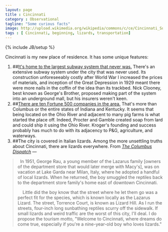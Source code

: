 ```yaml
---
layout: page
title : Cincinnati
category : Observational
tagline: "Some curious facts"
image: http://upload.wikimedia.org/wikipedia/commons/c/ce/Cincinnati_Subway_-_Race_St._Station.jpg
tags : [ Cincinnati, beginning, lizards, transportation]
---
```

{% include JB/setup %}

Cincinnati is my new place of residence. It has some unique features:

1. ##[It's home to the largest subway system that never was.](http://en.wikipedia.org/wiki/Cincinnati_Subway)
There's an extensive subway system under the city that was never used.
Its construction unforeseeably costly after World War I increased the prices of materials,
and inception of the Great Depression in 1929 meant there were more nails in the coffin
of the idea than its trackbed. Nick Clooney, best known as George's Brother, 
proposed making part of the system into an underground mall, but his insurers
weren't keen.
2. ##[There are ten Fortune 500 companies in the area.](http://www.wcpo.com/dpp/money/business_news/fortune-500-list-has-ten-companies-from-greater-cincinnati)
That's more than Columbus or the entire states of Indiana and Kentucky. It seems that 
being located on the Ohio River and adjacent to many pig farms is what started the place
off. Indeed, Procter and Gamble created soap from lard and could ship it using the Ohio
River. Kroger's founding and success probably has much to do with its adjacency to P&amp;G,
agriculture, and waterways.
3. ##The city is covered in Italian lizards.
Among the more unsettling truths about Cincinnati, there are lizards everywhere.
From *[The Columbus Dispatch](http://www.dispatch.com/content/stories/science/2008/08/12/sci_lizards.ART_ART_08-12-08_B4_HTAV3JF.html)* &#8212;
>&nbsp;
>In 1951, George Rau, a young member of the Lazarus family &#91;owners of the department store that would later merge with Macy's&#93;, 
>was on vacation at Lake Garda near Milan, Italy, where he
>adopted a handful of local lizards. When he returned, the 
>boy smuggled the reptiles back to the department store 
>family's home east of downtown Cincinnati.
>
>&nbsp;
>&nbsp;
>Little did the boy know that the street where he let them 
>go was a perfect fit for the species, which is known locally
>as the Lazarus Lizard. The street, Torrence Court, is known 
>as Lizard Hill.
As I run the streets, four-inch long sunbathing reptiles scurry off the sidewalk. If
small lizards and weird traffic are the worst of this city, I'll deal.
I do propose the tourism motto, "Welcome to Cincinnati, where dreams do come true, 
especially if you're a nine-year-old boy who loves lizards." 

